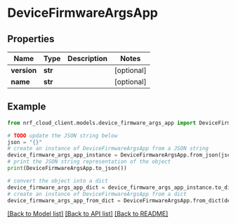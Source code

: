 # DeviceFirmwareArgsApp


## Properties

Name | Type | Description | Notes
------------ | ------------- | ------------- | -------------
**version** | **str** |  | [optional] 
**name** | **str** |  | [optional] 

## Example

```python
from nrf_cloud_client.models.device_firmware_args_app import DeviceFirmwareArgsApp

# TODO update the JSON string below
json = "{}"
# create an instance of DeviceFirmwareArgsApp from a JSON string
device_firmware_args_app_instance = DeviceFirmwareArgsApp.from_json(json)
# print the JSON string representation of the object
print(DeviceFirmwareArgsApp.to_json())

# convert the object into a dict
device_firmware_args_app_dict = device_firmware_args_app_instance.to_dict()
# create an instance of DeviceFirmwareArgsApp from a dict
device_firmware_args_app_from_dict = DeviceFirmwareArgsApp.from_dict(device_firmware_args_app_dict)
```
[[Back to Model list]](../README.md#documentation-for-models) [[Back to API list]](../README.md#documentation-for-api-endpoints) [[Back to README]](../README.md)


